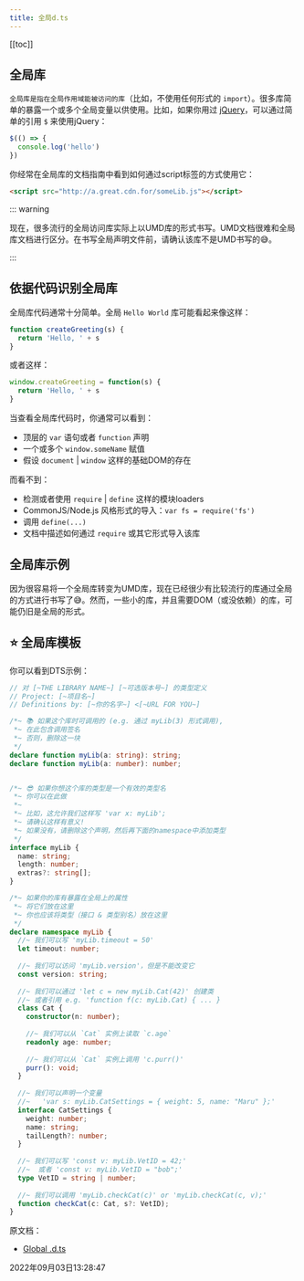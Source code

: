 ```yaml
---
title: 全局d.ts
---
```

[[toc]]



## 全局库

`全局库是指在全局作用域能被访问的库`（比如，不使用任何形式的 `import`）。很多库简单的暴露一个或多个全局变量以供使用。比如，如果你用过 [jQuery](https://jquery.com/)，可以通过简单的引用 `$` 来使用jQuery：

```js
$(() => {
  console.log('hello')
})
```

你经常在全局库的文档指南中看到如何通过script标签的方式使用它：

```html
<script src="http://a.great.cdn.for/someLib.js"></script>
```

::: warning

现在，很多流行的全局访问库实际上以UMD库的形式书写。UMD文档很难和全局库文档进行区分。在书写全局声明文件前，请确认该库不是UMD书写的😅。

:::



## 依据代码识别全局库

全局库代码通常十分简单。全局 `Hello World` 库可能看起来像这样：

```js
function createGreeting(s) {
  return 'Hello, ' + s
}
```

或者这样：

```js
window.createGreeting = function(s) {
  return 'Hello, ' + s
}
```

当查看全局库代码时，你通常可以看到：

- 顶层的 `var` 语句或者 `function` 声明
- 一个或多个 `window.someName` 赋值
- 假设 `document` | `window` 这样的基础DOM的存在

而看不到：

- 检测或者使用 `require` | `define` 这样的模块loaders
- CommonJS/Node.js 风格形式的导入：`var fs = require('fs')`
- 调用 `define(...)`
- 文档中描述如何通过 `require` 或其它形式导入该库



## 全局库示例

因为很容易将一个全局库转变为UMD库，现在已经很少有比较流行的库通过全局的方式进行书写了😅。然而，一些小的库，并且需要DOM（或没依赖）的库，可能仍旧是全局的形式。



## ⭐ 全局库模板

你可以看到DTS示例：

```typescript {5,13,26}
// 对 [~THE LIBRARY NAME~] [~可选版本号~] 的类型定义
// Project: [~项目名~]
// Definitions by: [~你的名字~] <[~URL FOR YOU~]

/*~ 📚 如果这个库时可调用的 (e.g. 通过 myLib(3) 形式调用),
 *~ 在此包含调用签名
 *~ 否则，删除这一块
 */
declare function myLib(a: string): string;
declare function myLib(a: number): number;


/*~ 😎 如果你想这个库的类型是一个有效的类型名
 *~ 你可以在此做
 *~
 *~ 比如，这允许我们这样写 'var x: myLib';
 *~ 请确认这样有意义!
 *~ 如果没有，请删除这个声明，然后再下面的namespace中添加类型
 */
interface myLib {
  name: string;
  length: number;
  extras?: string[];
}

/*~ 如果你的库有暴露在全局上的属性
 *~ 将它们放在这里
 *~ 你也应该将类型（接口 & 类型别名）放在这里
 */
declare namespace myLib {
  //~ 我们可以写 'myLib.timeout = 50'
  let timeout: number;
  
  //~ 我们可以访问 'myLib.version'，但是不能改变它
  const version: string;
  
  //~ 我们可以通过 'let c = new myLib.Cat(42)' 创建类
  //~ 或者引用 e.g. 'function f(c: myLib.Cat) { ... }
  class Cat {
    constructor(n: number);
    
    //~ 我们可以从 `Cat` 实例上读取 `c.age`
    readonly age: number;
    
    //~ 我们可以从 `Cat` 实例上调用 'c.purr()'
    purr(): void;
  }
  
  //~ 我们可以声明一个变量
  //~   'var s: myLib.CatSettings = { weight: 5, name: "Maru" };'
  interface CatSettings {
    weight: number;
    name: string;
    tailLength?: number;
  }
  
  //~ 我们可以写 'const v: myLib.VetID = 42;'
  //~  或者 'const v: myLib.VetID = "bob";'
  type VetID = string | number;
  
  //~ 我们可以调用 'myLib.checkCat(c)' or 'myLib.checkCat(c, v);'
  function checkCat(c: Cat, s?: VetID);
}
```

原文档：

- [Global .d.ts](https://www.typescriptlang.org/docs/handbook/declaration-files/templates/global-d-ts.html)

2022年09月03日13:28:47
